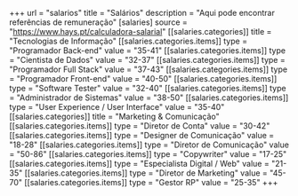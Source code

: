 +++
url = "salarios"
title = "Salários"
description = "Aqui pode encontrar referências de remuneração"
[salaries]
    source = "https://www.hays.pt/calculadora-salarial"
    [[salaries.categories]]
        title = "Tecnologias de Informação"
        [[salaries.categories.items]]
            type = "Programador Back-end"
            value = "35-41"
        [[salaries.categories.items]]
            type = "Cientista de Dados"
            value = "32-37"
        [[salaries.categories.items]]
            type = "Programador Full Stack"
            value = "37-43"
        [[salaries.categories.items]]
            type = "Programador Front-end"
            value = "40-50"
        [[salaries.categories.items]]
            type = "Software Tester"
            value = "32-40"
        [[salaries.categories.items]]
            type = "Administrador de Sistemas"
            value = "38-50"
        [[salaries.categories.items]]
            type = "User Experience / User Interface"
            value = "35-40"
    [[salaries.categories]]
        title = "Marketing & Comunicação"
        [[salaries.categories.items]]
            type = "Diretor de Conta"
            value = "30-42"
        [[salaries.categories.items]]
            type = "Designer de Comunicação"
            value = "18-28"
        [[salaries.categories.items]]
            type = "Diretor de Comunicação"
            value = "50-86"
        [[salaries.categories.items]]
            type = "Copywriter"
            value = "17-25"
        [[salaries.categories.items]]
            type = "Especialista Digital / Web"
            value = "21-35"
        [[salaries.categories.items]]
            type = "Diretor de Marketing"
            value = "45-70"
        [[salaries.categories.items]]
            type = "Gestor RP"
            value = "25-35"
+++